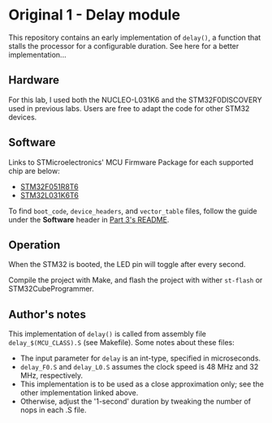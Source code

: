 # Original 1 - Delay module
This repository contains an early implementation of `delay()`, a function that stalls the processor for a configurable duration. See here for a better implementation...

## Hardware
For this lab, I used both the NUCLEO-L031K6 and the STM32F0DISCOVERY  used in previous labs. Users are free to adapt the code for other STM32 devices.

## Software
Links to STMicroelectronics' MCU Firmware Package for each supported chip are below:
* [STM32F051R8T6](https://github.com/STMicroelectronics/STM32CubeF0 "STM32CubeF0")
* [STM32L031K6T6](https://github.com/STMicroelectronics/STM32CubeL0 "STM32CubeL0")

To find `boot_code`, `device_headers`, and `vector_table` files, follow the guide under the **Software** header in [Part 3's README](../part3).

## Operation
When the STM32 is booted, the LED pin will toggle after every second.

Compile the project with Make, and flash the project with wither `st-flash` or STM32CubeProgrammer.

## Author's notes 
This implementation of `delay()` is called from assembly file `delay_$(MCU_CLASS).S` (see Makefile). Some notes about these files:
* The input parameter for `delay` is an int-type, specified in microseconds.
* `delay_F0.S` and `delay_L0.S` assumes the clock speed is 48 MHz and 32 MHz, respectively.
* This implementation is to be used as a close approximation only; see the other implementation linked above.
* Otherwise, adjust the '1-second' duration by tweaking the number of nops in each .S file.

